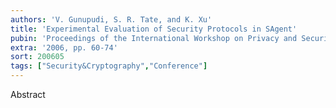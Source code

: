 ```yaml
---
authors: 'V. Gunupudi, S. R. Tate, and K. Xu'
title: 'Experimental Evaluation of Security Protocols in SAgent'
pubin: 'Proceedings of the International Workshop on Privacy and Security in Agent-based Collaborative Environments (PSACE)'
extra: '2006, pp. 60-74'
sort: 200605
tags: ["Security&Cryptography","Conference"]
---
```

Abstract


